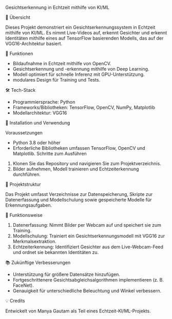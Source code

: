 Gesichtserkennung in Echtzeit mithilfe von KI/ML

📌 Übersicht

Dieses Projekt demonstriert ein Gesichtserkennungssystem in Echtzeit mithilfe von KI/ML. Es nimmt Live-Videos auf, erkennt Gesichter und erkennt Identitäten mithilfe eines auf TensorFlow basierenden Modells, das auf der VGG16-Architektur basiert.

🎯 Funktionen

- Bildaufnahme in Echtzeit mithilfe von OpenCV.
- Gesichtserkennung und -erkennung mithilfe von Deep Learning.
- Modell optimiert für schnelle Inferenz mit GPU-Unterstützung.
- modulares Design für Training und Tests.

🛠️ Tech-Stack

- Programmiersprache: Python
- Frameworks/Bibliotheken: TensorFlow, OpenCV, NumPy, Matplotlib
- Modellarchitektur: VGG16

🚀 Installation und Verwendung

Voraussetzungen
- Python 3.8 oder höher
- Erforderliche Bibliotheken umfassen TensorFlow, OpenCV und Matplotlib.
Schritte zum Ausführen
1. Klonen Sie das Repository und navigieren Sie zum Projektverzeichnis.
 2. Bilder aufnehmen, Modell trainieren und Echtzeiterkennung durchführen.

📂 Projektstruktur

Das Projekt umfasst Verzeichnisse zur Datenspeicherung, Skripte zur Datenerfassung und Modellschulung sowie gespeicherte Modelle für Erkennungsaufgaben.

📖 Funktionsweise

1. Datenerfassung: Nimmt Bilder per Webcam auf und speichert sie zum Training.
2. Modellschulung: Trainiert ein Gesichtserkennungsmodell mit VGG16 zur Merkmalsextraktion.
3. Echtzeiterkennung: Identifiziert Gesichter aus dem Live-Webcam-Feed und ordnet sie bekannten Identitäten zu.

📚 Zukünftige Verbesserungen

- Unterstützung für größere Datensätze hinzufügen.
- Fortgeschrittenere Gesichtsabgleichsalgorithmen implementieren (z. B. FaceNet).
- Genauigkeit für unterschiedliche Beleuchtung und Winkel verbessern.

💡 Credits

Entwickelt von Manya Gautam als Teil eines Echtzeit-KI/ML-Projekts.
